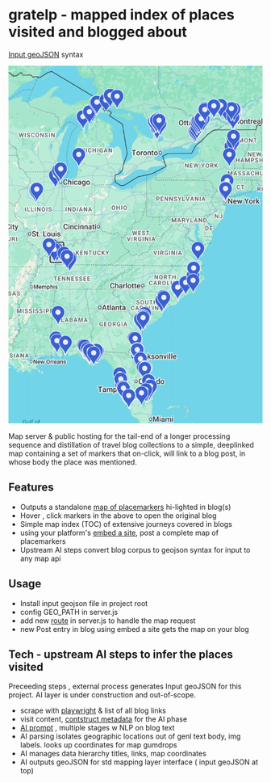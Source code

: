 # gratelp - mapped index of places visited and blogged about 


[Input geoJSON](https://github.com/rowntreerob/gratelp/blob/main/greatloopplaces-001.geojson?short_path=e046a32#L20) syntax

![View the map](https://github.com/rowntreerob/gratelp/blob/main/grlp_map_ui.png)

Map server & public hosting for the tail-end of a longer processing sequence and distillation of travel blog collections to a simple, deeplinked map containing a set of markers that on-click, will link to a blog post, in whose body the place was mentioned. 



## Features

- Outputs a standalone [map of placemarkers](https://gratelp-production.up.railway.app/getchloop) hi-lighted in blog(s)
- Hover , click markers in the above to open the original blog
- Simple map index (TOC) of extensive journeys covered in blogs
- using your platform's [embed a site](https://support.wix.com/en/article/wix-editor-embedding-a-site-or-a-widget), post a complete map of placemarkers  
- Upstream AI steps convert blog corpus to geojson syntax for input to any map api

## Usage
- Install input geojson file in project root
- config GEO_PATH in server.js
- add new [route](https://github.com/rowntreerob/gratelp/blob/ebc1c9541e4718ae760c204a17762b94f4c3ac30/server.js#L32) in server.js to handle the map request
- new Post entry in blog using embed a site gets the map on your blog


## Tech - upstream  AI steps to infer the places visited
  
Preceeding steps , external process generates Input geoJSON for this project. AI layer is under construction and out-of-scope.   

- scrape with [playwright](https://github.com/microsoft/playwright-python) & list of all blog links
- visit content, [contstruct metadata](https://github.com/rowntreerob/gratelp/blob/main/grlp_data_schema_bloglist.png) for the AI phase
- [AI prompt](https://chatgpt.com/share/68b9ae4f-c42c-8003-8b34-24c6f30261de) , multiple stages w NLP on blog text 
- AI parsing isolates geographic locations out of genl text body, img labels. looks up coordinates for map gumdrops
- AI manages data hierarchy titles, links, map coordinates  
- AI outputs geoJSON for std mapping layer interface ( input geoJSON at top)


